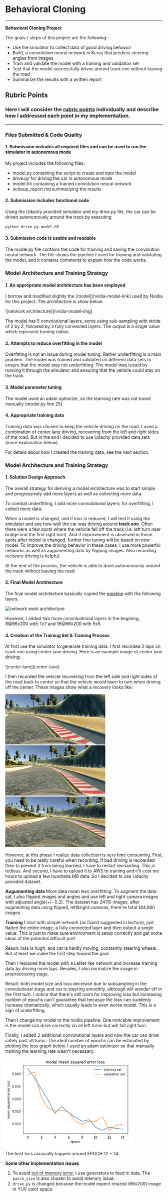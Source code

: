 # **Behavioral Cloning** 

---

**Behavioral Cloning Project**

The goals / steps of this project are the following:
* Use the simulator to collect data of good driving behavior
* Build, a convolution neural network in Keras that predicts steering angles from images
* Train and validate the model with a training and validation set
* Test that the model successfully drives around track one without leaving the road
* Summarize the results with a written report


[//]: # (Image References)

[nvidia-model]: https://devblogs.nvidia.com/parallelforall/wp-content/uploads/2016/08/cnn-architecture.png
[loss_visual]: ./examples/loss_visual.png
[data_visual]: ./examples/data_visual.png
[center]: ./examples/center.png
[recover1]: ./examples/recover1.jpg
[recover2]: ./examples/recover2.jpg
[recover3]: ./examples/recover3.jpg

[//]: # (Links)
[nvidia]: https://devblogs.nvidia.com/parallelforall/deep-learning-self-driving-cars/
[oom]: https://github.com/aymericdamien/TensorFlow-Examples/issues/38

## Rubric Points
### Here I will consider the [rubric points](https://review.udacity.com/#!/rubrics/432/view) individually and describe how I addressed each point in my implementation.  

---
### Files Submitted & Code Quality

#### 1. Submission includes all required files and can be used to run the simulator in autonomous mode

My project includes the following files:
* model.py containing the script to create and train the model
* drive.py for driving the car in autonomous mode
* model.h5 containing a trained convolution neural network 
* writeup_report.md summarizing the results

#### 2. Submission includes functional code
Using the Udacity provided simulator and my drive.py file, the car can be driven autonomously around the track by executing 
```sh
python drive.py model.h5
```

#### 3. Submission code is usable and readable

The model.py file contains the code for training and saving the convolution neural network. The file shows the pipeline I used for training and validating the model, and it contains comments to explain how the code works.

### Model Architecture and Training Strategy

#### 1. An appropriate model architecture has been employed

I borrow and modified slightly the [model][nvidia-model-link] used by Nvidia for this project. The architecture is show below.

![network architecture][nvidia-model-img]

The model has 5 convolutional layers, some using sub-sampling with stride of 2 by 2, followed by 3 fully connected layers. The output is a single value which represent turning radius.

#### 2. Attempts to reduce overfitting in the model

Overfitting is not an issue during model tuning. Rather underfitting is a main problem. The model was trained and validated on different data sets to ensure that the model was not underfitting. The model was tested by running it through the simulator and ensuring that the vehicle could stay on the track.

#### 3. Model parameter tuning

The model used an adam optimizer, so the learning rate was not tuned manually (model.py line 25).

#### 4. Appropriate training data

Training data was chosen to keep the vehicle driving on the road. I used a combination of center lane driving, recovering from the left and right sides of the road. But in the end I decided to use Udacity provided data sets (more explanation below).

For details about how I created the training data, see the next section. 

### Model Architecture and Training Strategy

#### 1. Solution Design Approach

The overall strategy for deriving a model architecture was to start simple and progressively add more layers as well as collecting more data.

To combat underfitting, I add more convolutional layers; for overfitting, I collect more data.

When a model is changed, and if loss is reduced, I will test it using the simulator and see how well the car was driving around **track one**. Often there were a few spots where the vehicle fell off the track (i.e. left turn near bridge and the first right turn). And if improvement is observed in those spots after model is changed, further fine tuning will be based on new model. To improve the driving behavior in these cases, I use more powerful networks as well as augumenting data by flipping images. Also recording recovery driving is helpful.

At the end of the process, the vehicle is able to drive autonomously around the track without leaving the road.

#### 2. Final Model Architecture

The final model architecture basically copied the [pipeline][nvidia] with the following layers.

![network work architecture][nvidia-model]

However, I added two more convoluational layers in the begining, 8@66x200 with 7x7 and 16@66x200 with 5x5.

#### 3. Creation of the Training Set & Training Process

At first use the simulator to generate training data. I first recorded 2 laps on track one using center lane driving. Here is an example image of center lane driving:

![center lane][center-lane]

I then recorded the vehicle recovering from the left side and right sides of the road back to center so that the vehicle would learn to turn when driving off the center. These images show what a recovery looks like:

![recover 1][recover1]
![recover 2][recover2]
![recover 3][recover3]

However, at this phase I realize data collection is very time consuming. First, you need to be really careful when recording. If bad driving is recoarded then to prevent it from being learned, I have to restart recoarding. This is tedious. And second, I have to upload it to AWS to training and it'll cost me hours to upload a few hundreds MB data. So I decided to use Udacity provided dataset.

**Augumenting data**
More data mean less overfitting. To augment the data sat, I also flipped images and angles and use left and right camera images with adjusted angle(+/- 0.2). The dataset has 24110 images, after augmenting data using flipped, left&right cameras, there're total 144,660 images.

**Training**
I start with simple network (as David suggested in lecture), just flatten the entire image, a fully connected layer and then output a single value. This is just to make sure environment is setup correctly and get some ideas of the potential difficult part. 

Result: loss is hugh, and car is hardly moving, constantly steering wheels. But at least we make the first step toward the goal.

Then I replaced the model with a LeNet like network and increase training data by driving more laps. Besides, I also normalize the image in preprocessing stage. 

Result: both model size and loss decrease due to subsampling in the convolutional stage and car is steering smoothly, although will wander off in the first turn. I notice that there's still room for improving loss but increasing number of epochs can't guarantee that becasue the loss can suddenly increase dramatically, which usually leads to even worse model. This is a sign of underfitting.

Then I change my model to the nvidia pipeline. One noticable improvement is the model can drive correctly on all left turns but will fail right turn.

Finally, I added 2 additional convolutional layers and now the car can drive safely past all turns. The ideal number of epochs can be estimated by plotting the loss graph below. I used an adam optimizer so that manually training the learning rate wasn't necessary.

 ![loss graph][loss_visual]

 The best loss ususually happen around EPOCH 12 ~ 14.

**Some other implementation issues**
1. To avoid [out of memory error][oom], I use generators to feed in data. The `batch_size` is also chosen to avoid memory issue. 
1. `drive.py` is changed because the model expect resized (66x200) image in YUV color space.

